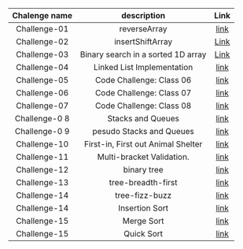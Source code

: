 

|     Chalenge name 	      |             description 	              |                                                     Link 	                                                     |   	
|:------------------------:|:--------------------------------------:|:--------------------------------------------------------------------------------------------------------------:|	
| Challenge-01           	 |              reverseArray              |      [ link](https://github.com/Mohd-saqr/data-structures-and-algorithms/tree/main/Java/Challenge-01)   	      |   		
|  Challenge-02        	   |        insertShiftArray      	         | [Link](https://github.com/Mohd-saqr/data-structures-and-algorithms/blob/main/Java/Challenge-02/Reademe.md)   	 |   	
|   Challenge-03      	    |   Binary search in a sorted 1D array   |        	[Link](https://github.com/Mohd-saqr/data-structures-and-algorithms/blob/main/Java/Challenge-03)        |
| Challenge-04           	 |       Linked List Implementation       |        [ link](https://github.com/Mohd-saqr/data-structures-and-algorithms/tree/main/Java/Challenge-04)        | 
| Challenge-05           	 |        Code Challenge: Class 06        |        [ link](https://github.com/Mohd-saqr/data-structures-and-algorithms/tree/main/Java/Challenge-05)        | 
| Challenge-06           	 |        Code Challenge: Class 07        |        [ link](https://github.com/Mohd-saqr/data-structures-and-algorithms/tree/main/Java/Challenge-06)        | 
| Challenge-07           	 |        Code Challenge: Class 08        |        [ link](https://github.com/Mohd-saqr/data-structures-and-algorithms/tree/main/Java/Challenge-07)        | 
| Challenge-0 8          	 |           Stacks and Queues            |        [ link](https://github.com/Mohd-saqr/data-structures-and-algorithms/tree/main/Java/Challenge-08)        |
| Challenge-0 9          	 |        pesudo Stacks and Queues        |        [ link](https://github.com/Mohd-saqr/data-structures-and-algorithms/tree/main/Java/Challenge-09)        |
| Challenge-10          	  |   First-in, First out Animal Shelter   |       [ link](https://github.com/Mohd-saqr/data-structures-and-algorithms/tree/main/Java/Challenge-010)        |
|  Challenge-11        	   |       Multi-bracket Validation.        |        [ link](https://github.com/Mohd-saqr/data-structures-and-algorithms/tree/main/Java/Challenge-11)        |
|  Challenge-12        	   |              binary tree               |        [ link](https://github.com/Mohd-saqr/data-structures-and-algorithms/tree/main/Java/Challenge-12)        |
|  Challenge-13        	   |           tree-breadth-first           |        [ link](https://github.com/Mohd-saqr/data-structures-and-algorithms/tree/main/Java/Challenge-12)        |
|  Challenge-14        	   |             tree-fizz-buzz             |        [ link](https://github.com/Mohd-saqr/data-structures-and-algorithms/tree/main/Java/Challenge-12)        |
|  Challenge-14        	   |             Insertion Sort             |        [ link](https://github.com/Mohd-saqr/data-structures-and-algorithms/tree/main/Java/Challenge-13)        |
|  Challenge-15        	   |               Merge Sort               |        [ link](https://github.com/Mohd-saqr/data-structures-and-algorithms/tree/main/Java/Challenge-14)        |
|  Challenge-15        	   |               Quick Sort               |        [ link](https://github.com/Mohd-saqr/data-structures-and-algorithms/tree/main/Java/Challenge-15)        |


